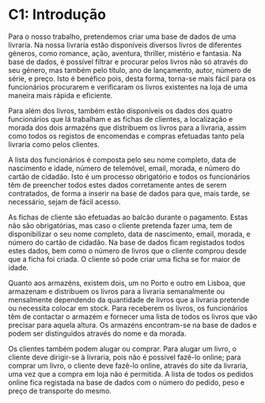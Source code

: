 # C1: Introdução

Para o nosso trabalho, pretendemos criar uma base de dados de uma livraria. Na nossa livraria estão
disponíveis diversos livros de diferentes géneros, como romance, ação, aventura, thriller, mistério e
fantasia. Na base de dados, é possível filtrar e procurar pelos livros não só através do seu género, mas
também pelo título, ano de lançamento, autor, número de série, e preço. Isto é benéfico pois, desta forma,
torna-se mais fácil para os funcionários procurarem e verificaram os livros existentes na loja de uma
maneira mais rápida e eficiente.

Para além dos livros, também estão disponíveis os dados dos quatro funcionários que lá trabalham e as
fichas de clientes, a localização e morada dos dois armazéns que distribuem os livros para a livraria,
assim como todos os registos de encomendas e compras efetuadas tanto pela livraria como pelos clientes.

A lista dos funcionários é composta pelo seu nome completo, data de nascimento e idade, número de
telemóvel, email, morada, e número do cartão de cidadão. Isto é um processo obrigatório e todos os
funcionários têm de preencher todos estes dados corretamente antes de serem contratados, de forma a
inserir na base de dados para que, mais tarde, se necessário, sejam de fácil acesso.

As fichas de cliente são efetuadas ao balcão durante o pagamento. Estas não são obrigatórias, mas caso o
cliente pretenda fazer uma, tem de disponibilizar o seu nome completo, data de nascimento, email,
morada, e número do cartão de cidadão. Na base de dados ficam registados todos estes dados, bem como
o número de livros que o cliente comprou desde que a ficha foi criada. O cliente só pode criar uma ficha
se for maior de idade.

Quanto aos armazéns, existem dois, um no Porto e outro em Lisboa, que armazenam e distribuem os
livros para a livraria semanalmente ou mensalmente dependendo da quantidade de livros que a livraria
pretende ou necessita colocar em stock. Para receberem os livros, os funcionários têm de contactar o
armazém e fornecer uma lista de todos os livros que vão precisar para aquela altura. Os armazéns
encontram-se na base de dados e podem ser distinguidos através do nome e da morada.

Os clientes também podem alugar ou comprar. Para alugar um livro, o cliente deve dirigir-se à livraria, pois não é possível fazê-lo online; para comprar um livro, o cliente deve fazê-lo online, através do site da livraria, uma vez que a compra em loja não é permitida. A lista de todos os pedidos online fica registada na base de dados com o número do pedido, peso e preço de transporte do mesmo.
